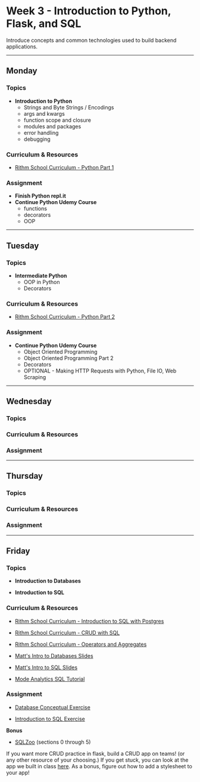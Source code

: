 # Week 3 - Introduction to Python, Flask, and SQL

Introduce concepts and common technologies used to build backend applications.

---

## Monday

### Topics

- **Introduction to Python**
  - Strings and Byte Strings / Encodings
  - args and kwargs
  - function scope and closure
  - modules and packages
  - error handling
  - debugging

### Curriculum & Resources

- [Rithm School Curriculum - Python Part 1](https://www.rithmschool.com/courses/python-fundamentals-part-1)

### Assignment

- **Finish Python repl.it**
- **Continue Python Udemy Course**
  - functions
  - decorators
  - OOP

---

## Tuesday

### Topics

- **Intermediate Python**
  - OOP in Python
  - Decorators

### Curriculum & Resources

- [Rithm School Curriculum - Python Part 2](https://www.rithmschool.com/courses/python-fundamentals-part-2)

### Assignment

- **Continue Python Udemy Course**
  - Object Oriented Programming
  - Object Oriented Programming Part 2
  - Decorators
  - OPTIONAL - Making HTTP Requests with Python, File IO, Web Scraping

---

## Wednesday

### Topics

### Curriculum & Resources

### Assignment

---

## Thursday

### Topics

### Curriculum & Resources

### Assignment

---

## Friday

### Topics

- **Introduction to Databases**

- **Introduction to SQL**

### Curriculum & Resources

- [Rithm School Curriculum - Introduction to SQL with Postgres](https://www.rithmschool.com/courses/flask-fundamentals/introduction-to-sql)

- [Rithm School Curriculum - CRUD with SQL](https://www.rithmschool.com/courses/flask-fundamentals/crud-with-sql)

- [Rithm School Curriculum - Operators and Aggregates](https://www.rithmschool.com/courses/flask-fundamentals/operators-and-aggregates)

- [Matt's Intro to Databases Slides](https://slides.com/mmmaaatttttt/an-introduction-to-databases)

- [Matt's Intro to SQL Slides](https://slides.com/mmmaaatttttt/an-introduction-to-sql)

- [Mode Analytics SQL Tutorial](https://community.modeanalytics.com/sql/)

### Assignment

- [Database Conceptual Exercise](https://github.com/rithmschool/database_conceptual_exercise)

- [Introduction to SQL Exercise](https://github.com/rithmschool/intro_to_sql_exercise)

**Bonus**

- [SQLZoo](https://sqlzoo.net/) (sections 0 through 5)

If you want more CRUD practice in flask, build a CRUD app on teams! (or any other resource of your choosing.) If you get stuck, you can look at the app we built in class [here](https://github.com/mmmaaatttttt/flask_movies). As a bonus, figure out how to add a stylesheet to your app!
